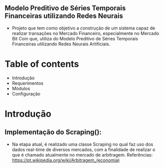 
## Modelo Preditivo de Séries Temporais Financeiras utilizando Redes Neurais

* Projeto que tem como objetivo a construção de um sistema capaz de realizar transações no Mercado Financeiro, especialmente no Mercado Bit Coin que, utiliza do Modelo Preditivo de Séries Temporais Financeiras utilizando Redes Neurais Artificiais.

# Table of contents
* Introdução
* Requerimentos 
* Módulos
* Configuração 

# Introdução

## Implementação do Scraping(): 
* Na etapa atual, é realizado uma classe Scraping no qual faz uso dos dados real-time de diversos mercados, com a finalidade de
realizar o que é chamado atualmente no mercado de arbitragem. 
Referências: https://pt.wikipedia.org/wiki/Arbitragem_(economia)